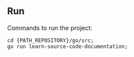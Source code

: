 ## Run

Commands to run the project:

```
cd {PATH_REPOSITORY}/go/src;
go run learn-source-code-documentation;
```